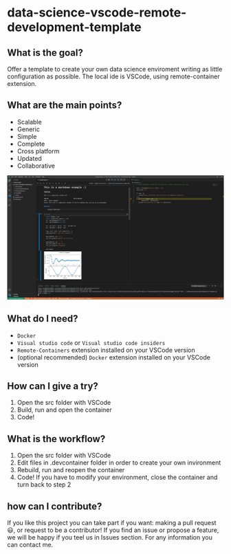 # data-science-vscode-remote-development-template

## What is the goal?
Offer a template to create your own data science enviroment writing as little configuration as possible. The local ide is VSCode, using remote-container extension.

## What are the main points?
+ Scalable
+ Generic
+ Simple
+ Complete
+ Cross platform
+ Updated
+ Collaborative

![jupyter-and-python-script](Screenshots/jupyter-and-python-script.png)

## What do I need?
+ `Docker`
+ `Visual studio code` or `Visual studio code insiders`
+ `Remote-Containers` extension installed on your VSCode version
+ (optional recommended) `Docker` extension installed on your VSCode version

## How can I give a try?
1. Open the src folder with VSCode
2. Build, run and open the container
3. Code!

## What is the workflow?
1. Open the src folder with VSCode
2. Edit files in .devcontainer folder in order to create your own invironment
3. Rebuild, run and reopen the container
4. Code! If you have to modify your environment, close the container and turn back to step 2

## how can I contribute?
If you like this project you can take part if you want: making a pull request :smiley:, or request to be a contributor! If you find an issue or propose a feature, we will be happy if you teel us in Issues section. For any information you can contact me.
